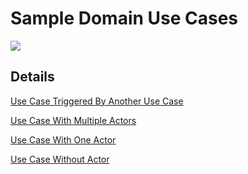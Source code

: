 # Sample Domain Use Cases
<img src="https://www.plantuml.com/plantuml/svg/hPAn3eCW48PtdkB2r0w-WJ6YiscJjkbCb2Y9e44SVFi2nLOhJHsw07VV_tF0aGwQAZsA5Y5Qwau1peiBXZWcVT_oachUoIG1Ee39pn9I2IwnJRhLd3uh9lWeu3OmvQXFs1WXR2R8gHckYjSrKwo2R08YEzqm1JDrneE9RF1IPfFNUN1SR7Vdke6JP43iCLP-YmnnO6CfnbRpllM-OMES-HF_eM8twYyEGxm31JU2A4hsF8hfqLwfwznA7BhpeeC_jP_5GvfmrVU3ePJ9olp61m"/>

## Details
[Use Case Triggered By Another Use Case](UseCaseTriggeredByAnotherUseCase.md)

[Use Case With Multiple Actors](UseCaseWithMultipleActors.md)

[Use Case With One Actor](UseCaseWithOneActor.md)

[Use Case Without Actor](UseCaseWithoutActor.md)

